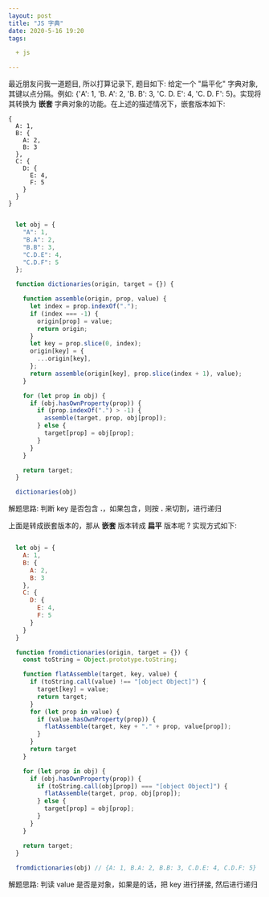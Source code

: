 ```yaml
---
layout: post
title: "JS 字典"
date: 2020-5-16 19:20
tags:

  + js

---
```


最近朋友问我一道题目, 所以打算记录下, 题目如下:
  给定一个 "扁平化" 字典对象, 其键以点分隔。例如: {'A': 1, 'B. A': 2, 'B. B': 3, 'C. D. E': 4, 'C. D. F': 5}。实现将其转换为 **嵌套** 字典对象的功能。在上述的描述情况下，嵌套版本如下:
``` JS
{
  A: 1, 
  B: {
    A: 2,
    B: 3
  }, 
  C: {
    D: {
      E: 4,
      F: 5
    }
  }
}

```
<!-- more -->

``` javascript

  let obj = {
    "A": 1,
    "B.A": 2,
    "B.B": 3,
    "C.D.E": 4,
    "C.D.F": 5
  };

  function dictionaries(origin, target = {}) {

    function assemble(origin, prop, value) {
      let index = prop.indexOf(".");
      if (index === -1) {
        origin[prop] = value;
        return origin;
      }
      let key = prop.slice(0, index);
      origin[key] = {
        ...origin[key],
      };
      return assemble(origin[key], prop.slice(index + 1), value);
    }

    for (let prop in obj) {
      if (obj.hasOwnProperty(prop)) {
        if (prop.indexOf(".") > -1) {
          assemble(target, prop, obj[prop]);
        } else {
          target[prop] = obj[prop];
        }
      }
    }

    return target;
  }

  dictionaries(obj)

```

解题思路: 判断 key 是否包含 **.**，如果包含，则按 **.** 来切割，进行递归

上面是转成嵌套版本的，那从 **嵌套** 版本转成 **扁平** 版本呢 ? 实现方式如下:

```javascript

  let obj = {
    A: 1, 
    B: {
      A: 2,
      B: 3
    }, 
    C: {
      D: {
        E: 4,
        F: 5
      }
    }
  }

  function fromdictionaries(origin, target = {}) {
    const toString = Object.prototype.toString;

    function flatAssemble(target, key, value) {
      if (toString.call(value) !== "[object Object]") {
        target[key] = value;
        return target;
      }
      for (let prop in value) {
        if (value.hasOwnProperty(prop)) {
          flatAssemble(target, key + "." + prop, value[prop]);
        }
      }
      return target
    }

    for (let prop in obj) {
      if (obj.hasOwnProperty(prop)) {
        if (toString.call(obj[prop]) === "[object Object]") {
          flatAssemble(target, prop, obj[prop]);
        } else {
          target[prop] = obj[prop];
        }
      }
    }

    return target;
  }
  
  fromdictionaries(obj) // {A: 1, B.A: 2, B.B: 3, C.D.E: 4, C.D.F: 5}
```

解题思路: 判读 value 是否是对象，如果是的话，把 key 进行拼接, 然后进行递归

